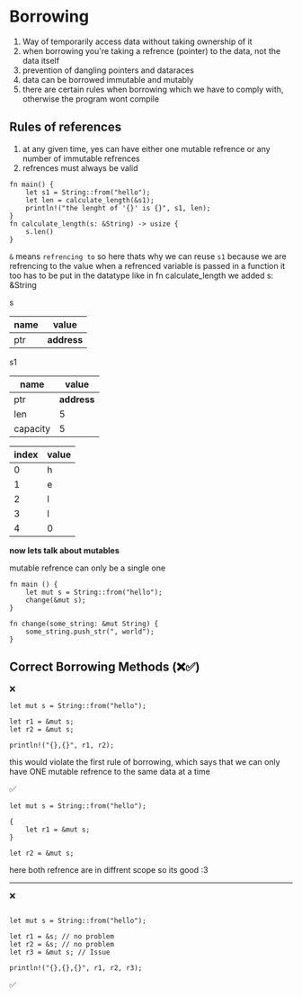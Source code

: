 # Borrowing

1. Way of temporarily access data without taking ownership of it
2. when borrowing you're taking a refrence (pointer) to the data, not the data itself
3. prevention of dangling pointers and dataraces
4. data can be borrowed immutable and mutably
5. there are certain rules when borrowing which we have to comply with, otherwise the program wont compile

## Rules of references

1. at any given time, yes can have either one mutable refrence or any number of immutable refrences
2. refrences must always be valid

```
fn main() {
    let s1 = String::from("hello");
    let len = calculate_length(&s1);
    println!("the lenght of '{}' is {}", s1, len);
}
fn calculate_length(s: &String) -> usize {
    s.len()
}
```

`&` means `refrencing to` so here thats why we can reuse `s1` because we are refrencing to the value
when a refrenced variable is passed in a function
it too has to be put in the datatype
like in fn calculate_length we added s: &String

s

|name|value|
|--------|-----------|
|ptr|**address**|

s1

|name|value|
|--------|-----------|
|ptr|**address**|
|len|5|
|capacity|5|



|index|value|
|--------|-----------|
|0|h|
|1|e|
|2|l|
|3|l|
|4|0|

**now lets talk about mutables**

mutable refrence can only be a single one

```
fn main () {
    let mut s = String::from("hello");
    change(&mut s);
}

fn change(some_string: &mut String) {
    some_string.push_str(", world");
}
```


## Correct Borrowing Methods (❌✅)

❌

```
let mut s = String::from("hello");

let r1 = &mut s;
let r2 = &mut s;

println!("{},{}", r1, r2);
```

this would violate the first rule of borrowing, which says that we can only have ONE mutable refrence to the same data at a time


✅

```
let mut s = String::from("hello");

{
    let r1 = &mut s;
}

let r2 = &mut s;

```

here both refrence are in diffrent scope so its good :3


------

❌

```

let mut s = String::from("hello");

let r1 = &s; // no problem
let r2 = &s; // no problem
let r3 = &mut s; // Issue

println!("{},{},{}", r1, r2, r3);

```

✅

```

```